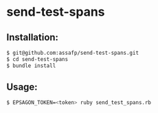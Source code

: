 # send-test-spans

## Installation:

```bash
$ git@github.com:assafp/send-test-spans.git
$ cd send-test-spans
$ bundle install
```
## Usage:

```bash
$ EPSAGON_TOKEN=<token> ruby send_test_spans.rb
```

